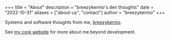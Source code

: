 +++
title = "About"
description = "breezykermo's dev thoughts"
date = "2022-10-31"
aliases = ["about-us", "contact"]
author = "breezykermo"
+++

Systems and software thoughts from me, [breezykermo](https://github.com/breezykermo).

See [my core website](https://lachlankermode.com) for more about me beyond development.
